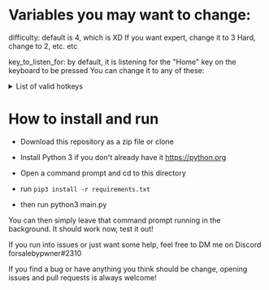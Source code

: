 # Variables you may want to change:

difficulty: default is 4, which is XD
If you want expert, change it to 3
Hard, change to 2, etc. etc

key_to_listen_for: by default, it is listening for the "Home" key on the keyboard to be pressed
You can change it to any of these:

<details>
    <summary>List of valid hotkeys</summary>
  
  * Key.alt

  * Key.alt_l

  * Key.alt_r

  * Key.alt_gr

  * Key.backspace

  * Key.caps_lock

  * Key.cmd

  * Key.cmd_l

  * Key.cmd_r

  * Key.ctrl

  * Key.ctrl_l

  * Key.ctrl_r

  * Key.delete

  * Key.down

  * Key.end

  * Key.enter

  * Key.esc

  * Key.f1

  * Key.f2

  * Key.f3

  * Key.f4

  * Key.f5

  * Key.f6

  * Key.f7

  * Key.f8

  * Key.f9

  * Key.f10

  * Key.f11

  * Key.f12

  * Key.f13

  * Key.f14

  * Key.f15

  * Key.f16

  * Key.f17

  * Key.f18

  * Key.f19

  * Key.f20

  * Key.home

  * Key.left

  * Key.page_down

  * Key.page_up

  * Key.right

  * Key.shift

  * Key.shift_l

  * Key.shift_r

  * Key.space

  * Key.tab

  * Key.up

  * Key.media_play_pause

  * Key.media_volume_mute

  * Key.media_volume_down

  * Key.media_volume_up

  * Key.media_previous

  * Key.media_next

  * Key.insert

  * Key.menu

  * Key.num_lock

  * Key.pause

  * Key.print_screen

  * Key.scroll_lock
</details>

# How to install and run
* Download this repository as a zip file or clone

* Install Python 3 if you don't already have it https://python.org
* Open a command prompt and cd to this directory
* run `pip3 install -r requirements.txt`
* then run python3 main.py

You can then simply leave that command prompt running in the background. It should work now, test it out!

If you run into issues or just want some help, feel free to DM me on Discord forsalebypwner#2310

If you find a bug or have anything you think should be change, opening issues and pull requests is always welcome!


